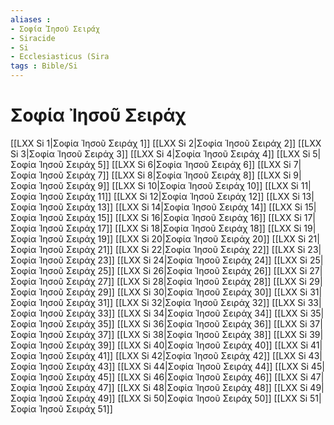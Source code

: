 ```yaml
---
aliases : 
- Σοφία Ἰησοῦ Σειράχ
- Siracide
- Si
- Ecclesiasticus (Sira
tags : Bible/Si
---
```


# Σοφία Ἰησοῦ Σειράχ

[[LXX Si 1|Σοφία Ἰησοῦ Σειράχ 1]]
[[LXX Si 2|Σοφία Ἰησοῦ Σειράχ 2]]
[[LXX Si 3|Σοφία Ἰησοῦ Σειράχ 3]]
[[LXX Si 4|Σοφία Ἰησοῦ Σειράχ 4]]
[[LXX Si 5|Σοφία Ἰησοῦ Σειράχ 5]]
[[LXX Si 6|Σοφία Ἰησοῦ Σειράχ 6]]
[[LXX Si 7|Σοφία Ἰησοῦ Σειράχ 7]]
[[LXX Si 8|Σοφία Ἰησοῦ Σειράχ 8]]
[[LXX Si 9|Σοφία Ἰησοῦ Σειράχ 9]]
[[LXX Si 10|Σοφία Ἰησοῦ Σειράχ 10]]
[[LXX Si 11|Σοφία Ἰησοῦ Σειράχ 11]]
[[LXX Si 12|Σοφία Ἰησοῦ Σειράχ 12]]
[[LXX Si 13|Σοφία Ἰησοῦ Σειράχ 13]]
[[LXX Si 14|Σοφία Ἰησοῦ Σειράχ 14]]
[[LXX Si 15|Σοφία Ἰησοῦ Σειράχ 15]]
[[LXX Si 16|Σοφία Ἰησοῦ Σειράχ 16]]
[[LXX Si 17|Σοφία Ἰησοῦ Σειράχ 17]]
[[LXX Si 18|Σοφία Ἰησοῦ Σειράχ 18]]
[[LXX Si 19|Σοφία Ἰησοῦ Σειράχ 19]]
[[LXX Si 20|Σοφία Ἰησοῦ Σειράχ 20]]
[[LXX Si 21|Σοφία Ἰησοῦ Σειράχ 21]]
[[LXX Si 22|Σοφία Ἰησοῦ Σειράχ 22]]
[[LXX Si 23|Σοφία Ἰησοῦ Σειράχ 23]]
[[LXX Si 24|Σοφία Ἰησοῦ Σειράχ 24]]
[[LXX Si 25|Σοφία Ἰησοῦ Σειράχ 25]]
[[LXX Si 26|Σοφία Ἰησοῦ Σειράχ 26]]
[[LXX Si 27|Σοφία Ἰησοῦ Σειράχ 27]]
[[LXX Si 28|Σοφία Ἰησοῦ Σειράχ 28]]
[[LXX Si 29|Σοφία Ἰησοῦ Σειράχ 29]]
[[LXX Si 30|Σοφία Ἰησοῦ Σειράχ 30]]
[[LXX Si 31|Σοφία Ἰησοῦ Σειράχ 31]]
[[LXX Si 32|Σοφία Ἰησοῦ Σειράχ 32]]
[[LXX Si 33|Σοφία Ἰησοῦ Σειράχ 33]]
[[LXX Si 34|Σοφία Ἰησοῦ Σειράχ 34]]
[[LXX Si 35|Σοφία Ἰησοῦ Σειράχ 35]]
[[LXX Si 36|Σοφία Ἰησοῦ Σειράχ 36]]
[[LXX Si 37|Σοφία Ἰησοῦ Σειράχ 37]]
[[LXX Si 38|Σοφία Ἰησοῦ Σειράχ 38]]
[[LXX Si 39|Σοφία Ἰησοῦ Σειράχ 39]]
[[LXX Si 40|Σοφία Ἰησοῦ Σειράχ 40]]
[[LXX Si 41|Σοφία Ἰησοῦ Σειράχ 41]]
[[LXX Si 42|Σοφία Ἰησοῦ Σειράχ 42]]
[[LXX Si 43|Σοφία Ἰησοῦ Σειράχ 43]]
[[LXX Si 44|Σοφία Ἰησοῦ Σειράχ 44]]
[[LXX Si 45|Σοφία Ἰησοῦ Σειράχ 45]]
[[LXX Si 46|Σοφία Ἰησοῦ Σειράχ 46]]
[[LXX Si 47|Σοφία Ἰησοῦ Σειράχ 47]]
[[LXX Si 48|Σοφία Ἰησοῦ Σειράχ 48]]
[[LXX Si 49|Σοφία Ἰησοῦ Σειράχ 49]]
[[LXX Si 50|Σοφία Ἰησοῦ Σειράχ 50]]
[[LXX Si 51|Σοφία Ἰησοῦ Σειράχ 51]]

